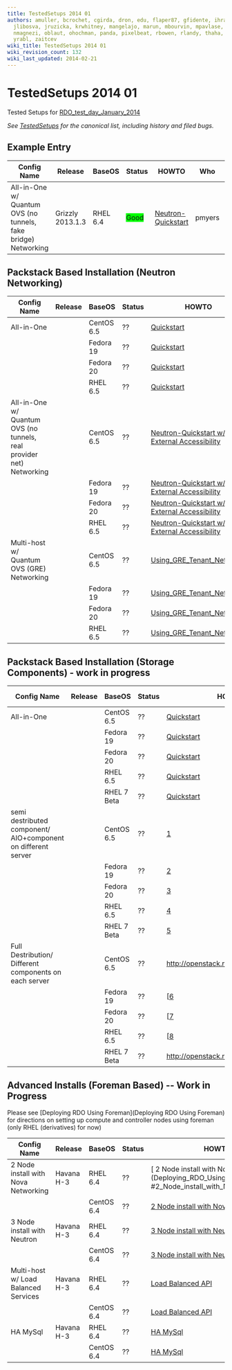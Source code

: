 ```yaml
---
title: TestedSetups 2014 01
authors: amuller, bcrochet, cgirda, dron, edu, flaper87, gfidente, ihrachys, jary,
  jlibosva, jruzicka, krwhitney, mangelajo, marun, mbourvin, mpavlase, mrhodes, ndipanov,
  nmagnezi, oblaut, ohochman, panda, pixelbeat, rbowen, rlandy, thaha, vaneldik, whayutin,
  yrabl, zaitcev
wiki_title: TestedSetups 2014 01
wiki_revision_count: 132
wiki_last_updated: 2014-02-21
---
```


# TestedSetups 2014 01

Tested Setups for [RDO_test_day_January_2014](RDO_test_day_January_2014)

*See [TestedSetups](TestedSetups) for the canonical list, including history and filed bugs.*

## Example Entry

| Config Name                                                    | Release          | BaseOS   | Status                                       | HOWTO                                               | Who    | Date       | BZ/LP | Notes Page |
|----------------------------------------------------------------|------------------|----------|----------------------------------------------|-----------------------------------------------------|--------|------------|-------|------------|
| All-in-One w/ Quantum OVS (no tunnels, fake bridge) Networking | Grizzly 2013.1.3 | RHEL 6.4 | <span style="background:#00ff00">Good</span> | [Neutron-Quickstart](Neutron-Quickstart) | pmyers | 2013-09-08 | None  | None       |

## Packstack Based Installation (Neutron Networking)

| Config Name                                                          | Release | BaseOS     | Status | HOWTO                                                                                                                                           | Who | Date | BZ/LP | Notes Page |
|----------------------------------------------------------------------|---------|------------|--------|-------------------------------------------------------------------------------------------------------------------------------------------------|-----|------|-------|------------|
| All-in-One                                                           |         | CentOS 6.5 | ??     | [Quickstart](Quickstart)                                                                                                             | ??  | ??   | None  | None       |
|                                                                      |         | Fedora 19  | ??     | [Quickstart](Quickstart)                                                                                                             | ??  | ??   | None  | None       |
|                                                                      |         | Fedora 20  | ??     | [Quickstart](Quickstart)                                                                                                             | ??  | ??   | None  | None       |
|                                                                      |         | RHEL 6.5   | ??     | [Quickstart](Quickstart)                                                                                                             | ??  | ??   | None  | None       |
| All-in-One w/ Quantum OVS (no tunnels, real provider net) Networking |         | CentOS 6.5 | ??     | [Neutron-Quickstart w/ External Accessibility](http://allthingsopen.com/2013/08/23/openstack-packstack-installation-with-external-connectivity) | ??  | ??   | None  | None       |
|                                                                      |         | Fedora 19  | ??     | [Neutron-Quickstart w/ External Accessibility](http://allthingsopen.com/2013/08/23/openstack-packstack-installation-with-external-connectivity) | ??  | ??   | None  | None       |
|                                                                      |         | Fedora 20  | ??     | [Neutron-Quickstart w/ External Accessibility](http://allthingsopen.com/2013/08/23/openstack-packstack-installation-with-external-connectivity) | ??  | ??   | None  | None       |
|                                                                      |         | RHEL 6.5   | ??     | [Neutron-Quickstart w/ External Accessibility](http://allthingsopen.com/2013/08/23/openstack-packstack-installation-with-external-connectivity) | ??  | ??   | None  | None       |
| Multi-host w/ Quantum OVS (GRE) Networking                           |         | CentOS 6.5 | ??     | [Using_GRE_Tenant_Networks](Using_GRE_Tenant_Networks)                                                                            | ??  | ??   | None  | None       |
|                                                                      |         | Fedora 19  | ??     | [Using_GRE_Tenant_Networks](Using_GRE_Tenant_Networks)                                                                            | ??  | ??   | None  | None       |
|                                                                      |         | Fedora 20  | ??     | [Using_GRE_Tenant_Networks](Using_GRE_Tenant_Networks)                                                                            | ??  | ??   | None  | None       |
|                                                                      |         | RHEL 6.5   | ??     | [Using_GRE_Tenant_Networks](Using_GRE_Tenant_Networks)                                                                            | ??  | ??   | None  | None       |

## Packstack Based Installation (Storage Components) - work in progress

| Config Name                                                   | Release | BaseOS      | Status | HOWTO                                        | Who | Date | BZ/LP | Notes Page |
|---------------------------------------------------------------|---------|-------------|--------|----------------------------------------------|-----|------|-------|------------|
| All-in-One                                                    |         | CentOS 6.5  | ??     | [Quickstart](Quickstart)          | ??  | ??   | None  | None       |
|                                                               |         | Fedora 19   | ??     | [Quickstart](Quickstart)          | ??  | ??   | None  | None       |
|                                                               |         | Fedora 20   | ??     | [Quickstart](Quickstart)          | ??  | ??   | None  | None       |
|                                                               |         | RHEL 6.5    | ??     | [Quickstart](Quickstart)          | ??  | ??   | None  | None       |
|                                                               |         | RHEL 7 Beta | ??     | [Quickstart](Quickstart)          | ??  | ??   | None  | None       |
| semi destributed component/ AIO+component on different server |         | CentOS 6.5  | ??     | [1](http://openstack.redhat.com/Quickstart)  | ??  | ??   | None  | None       |
|                                                               |         | Fedora 19   | ??     | [2](http://openstack.redhat.com/Quickstart)  | ??  | ??   | None  | None       |
|                                                               |         | Fedora 20   | ??     | [3](http://openstack.redhat.com/Quickstart)  | ??  | ??   | None  | None       |
|                                                               |         | RHEL 6.5    | ??     | [4](http://openstack.redhat.com/Quickstart)  | ??  | ??   | None  | None       |
|                                                               |         | RHEL 7 Beta | ??     | [5](http://openstack.redhat.com/Quickstart)  | ??  | ??   | None  | None       |
| Full Destribution/ Different components on each server        |         | CentOS 6.5  | ??     | <http://openstack.redhat.com/Quickstart>     | ??  | ??   | None  | None       |
|                                                               |         | Fedora 19   | ??     | [[6](http://openstack.redhat.com/Quickstart) | ??  | ??   | None  | None       |
|                                                               |         | Fedora 20   | ??     | [[7](http://openstack.redhat.com/Quickstart) | ??  | ??   | None  | None       |
|                                                               |         | RHEL 6.5    | ??     | [[8](http://openstack.redhat.com/Quickstart) | ??  | ??   | None  | None       |
|                                                               |         | RHEL 7 Beta | ??     | <http://openstack.redhat.com/Quickstart>     | ??  | ??   | None  | None       |

## Advanced Installs (Foreman Based) -- Work in Progress

Please see [Deploying RDO Using Foreman](Deploying RDO Using Foreman) for directions on setting up compute and controller nodes using foreman (only RHEL (derivatives) for now)

| Config Name                          | Release    | BaseOS     | Status | HOWTO                                                                                                               | Who | Date | BZ/LP | Notes Page |
|--------------------------------------|------------|------------|--------|---------------------------------------------------------------------------------------------------------------------|-----|------|-------|------------|
| 2 Node install with Nova Networking  | Havana H-3 | RHEL 6.4   | ??     | [ 2 Node install with Nova Networking](Deploying_RDO_Using_Foreman #2_Node_install_with_Nova_Networking) | ??  | ??   | None  | None       |
|                                      |            | CentOS 6.4 | ??     | [ 2 Node install with Nova Networking](Deploying_RDO_Using_Foreman#2_Node_install_with_Nova_Networking)  | ??  | ??   | None  | None       |
| 3 Node install with Neutron          | Havana H-3 | RHEL 6.4   | ??     | [ 3 Node install with Neutron](Deploying_RDO_Using_Foreman#Neutron_with_Networker_Node)                  | ??  | ??   | None  | None       |
|                                      |            | CentOS 6.4 | ??     | [ 3 Node install with Neutron](Deploying_RDO_Using_Foreman#Neutron_with_Networker_Node)                  | ??  | ??   | None  | None       |
| Multi-host w/ Load Balanced Services | Havana H-3 | RHEL 6.4   | ??     | [ Load Balanced API](Load_Balance_OpenStack_API)                                                         | ??  | ??   | None  | None       |
|                                      |            | CentOS 6.4 | ??     | [ Load Balanced API](Load_Balance_OpenStack_API)                                                         | ??  | ??   | None  | None       |
| HA MySql                             | Havana H-3 | RHEL 6.4   | ??     | [ HA MySql](Deploying_RDO_Using_Foreman#HA_Database_Cluster)                                             | ??  | ??   | None  | None       |
|                                      |            | CentOS 6.4 | ??     | [ HA MySql](Deploying_RDO_Using_Foreman#HA_Database_Cluster)                                             | ??  | ??   | None  | None       |
